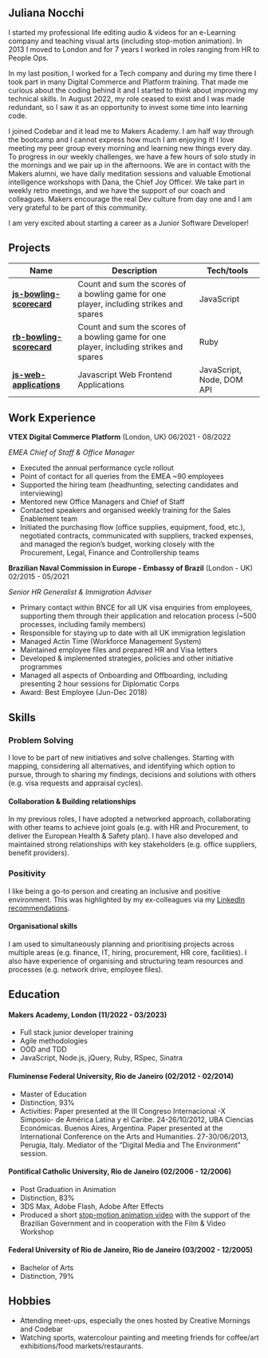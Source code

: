 ## Juliana Nocchi
I started my professional life editing audio & videos for an e-Learning company and teaching visual arts (including stop-motion animation). In 2013 I moved to London and for 7 years I worked in roles ranging from HR to People Ops.

In my last position, I worked for a Tech company and during my time there I took part in many Digital Commerce and Platform training. That made me curious about the coding behind it and I started to think about improving my technical skills. In August 2022, my role ceased to exist and I was made redundant, so I saw it as an opportunity to invest some time into learning code. 

I joined Codebar and it lead me to Makers Academy. I am half way through the bootcamp and I cannot express how much I am enjoying it! I love meeting my peer group every morning and learning new things every day. To progress in our weekly challenges, we have a few hours of solo study in the mornings and we pair up in the afternoons. We are in contact with the Makers alumni, we have daily meditation sessions and valuable Emotional intelligence workshops with Dana, the Chief Joy Officer. We take part in weekly retro meetings, and we have the support of our coach and colleagues. Makers encourage the real Dev culture from day one and I am very grateful to be part of this community.

I am very excited about starting a career as a Junior Software Developer!

## Projects

| Name                         | Description       | Tech/tools        |
| ---------------------------- | ----------------- | ----------------- |
| [**js-bowling-scorecard**](https://github.com/junocchi/W6-bowling-scorecard-javascript)            | Count and sum the scores of a bowling game for one player, including strikes and spares | JavaScript |
| [**rb-bowling-scorecard**](https://github.com/junocchi/W6-bowling-scorecard-javascript)            | Count and sum the scores of a bowling game for one player, including strikes and spares | Ruby |
| [**js-web-applications**](https://github.com/junocchi/W7-JavaScript-web-applications)            | Javascript Web Frontend Applications | JavaScript, Node, DOM API |

## Work Experience

**VTEX Digital Commerce Platform** (London, UK) 06/2021 - 08/2022

_EMEA Chief of Staff & Office Manager_

- Executed the annual performance cycle rollout 
- Point of contact for all queries from the EMEA ~90 employees
- Supported the hiring team (headhunting, selecting candidates and interviewing)
- Mentored new Office Managers and Chief of Staff
- Contacted speakers and organised weekly training for the Sales Enablement team
- Initiated the purchasing flow (office supplies, equipment, food, etc.), negotiated contracts, communicated with suppliers, tracked expenses, and managed the region’s budget, working closely with the Procurement, Legal, Finance and Controllership teams

**Brazilian Naval Commission in Europe - Embassy of Brazil** (London - UK) 02/2015 - 05/2021

_Senior HR Generalist & Immigration Adviser_

- Primary contact within BNCE for all UK visa enquiries from employees, supporting them through their application and relocation process (~500 processes, including family members)
- Responsible for staying up to date with all UK immigration legislation
- Managed Actin Time (Workforce Management System)
- Maintained employee files and prepared HR and Visa letters 
- Developed & implemented strategies, policies and other initiative programmes
- Managed all aspects of Onboarding and Offboarding, including presenting 2 hour sessions for Diplomatic Corps
- Award: Best Employee (Jun-Dec 2018)

## Skills

### **Problem Solving**

I love to be part of new initiatives and solve challenges. Starting with mapping, considering all alternatives, and identifying which option to pursue, through to sharing my findings, decisions and solutions with others (e.g. visa requests and appraisal cycles).

#### **Collaboration & Building relationships**

In my previous roles, I have adopted a networked approach, collaborating with other teams to achieve joint goals (e.g. with HR and Procurement, to deliver the European Health & Safety plan). I have also developed and maintained strong relationships with key stakeholders (e.g. office suppliers, benefit providers). 

### **Positivity**
I like being a go-to person and creating an inclusive and positive environment. This was highlighted by my ex-colleagues via my [LinkedIn recommendations](https://www.linkedin.com/in/juliana-nocchi-b4a882222/details/recommendations/?detailScreenTabIndex=0).

#### **Organisational skills**

I am used to simultaneously planning and prioritising projects across multiple areas (e.g. finance, IT, hiring, procurement, HR core, facilities). I also have experience of organising and structuring team resources and processes (e.g. network drive, employee files).

## Education

#### Makers Academy, London (11/2022 - 03/2023)
- Full stack junior developer training
- Agile methodologies
- OOD and TDD
- JavaScript, Node.js, jQuery, Ruby, RSpec, Sinatra

#### Fluminense Federal University, Rio de Janeiro (02/2012 - 02/2014)
- Master of Education
- Distinction, 93%
- Activities: Paper presented at the III Congreso Internacional -X Simposio- de América Latina y el Caribe. 24-26/10/2012, UBA Ciencias Económicas. Buenos Aires, Argentina. Paper presented at the International Conference on the Arts and Humanities. 27-30/06/2013, Perugia, Italy. Mediator of the “Digital Media and The Environment” session.

#### Pontifical Catholic University, Rio de Janeiro (02/2006 - 12/2006)
- Post Graduation in Animation
- Distinction,  83%
- 3DS Max, Adobe Flash, Adobe After Effects
- Produced a short [stop-motion animation video](https://youtu.be/KKybNAe3G2w) with the support of the Brazilian Government and in cooperation with the Film & Video Workshop

#### Federal University of Rio de Janeiro, Rio de Janeiro (03/2002 - 12/2005)
- Bachelor of Arts
- Distinction, 79%


## Hobbies

- Attending meet-ups, especially the ones hosted by Creative Mornings and Codebar
- Watching sports, watercolour painting and meeting friends for coffee/art exhibitions/food markets/restaurants.
